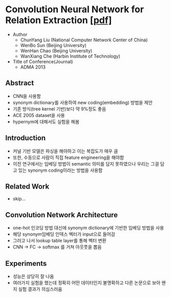 # Convolution Neural Network for Relation Extraction [[pdf]](https://link.springer.com/chapter/10.1007/978-3-642-53917-6_21)
* Author
	* ChunYang Liu (National Computer Network Center of China)
	* WenBo Sun (Beijing University)
	* WenHan Chao (Beijing University)
	* WanXiang Che (Harbin Institute of Technology)
* Title of Conference(Journal)
	* ADMA 2013


## Abstract
* CNN을 사용함
* synonym dictionary를 사용하여 new coding(embedding) 방법을 제안
* 기존 방식(tree kernel 기반)보다 약 9%정도 좋음
* ACE 2005 dataset을 사용
* hypernym에 대해서도 실험을 해봄

## Introduction
* 커널 기반 모델은 파싱을 해야하고 이는 복잡도가 매우 큼
* 또한, 수동으로 사람이 직접 feature engineering을 해야함
* 이전 연구에서는 임베딩 방법이 semantic 의미를 담지 못하였으나 우리는 그걸 담고 있는 synonym coding이라는 방법을 사용함


## Related Work
* skip...


## Convolution Network Architecture
* one-hot 인코딩 방법 대신에 synonym dictionary에 기반한 임베딩 방법을 사용
* 해당 synonym임베딩 인덱스 벡터가 input으로 들어감
* 그러고 나서 lookup table layer를 통해 벡터 변환
* CNN -> FC -> softmax 를 거쳐 아웃풋을 뽑음

## Experiments
* 성능은 상당히 잘 나옴
* 여러가지 실험을 했는데 정확히 어떤 데이터인지 불명확하고 다른 논문으로 보아 왠지 실험 결과가 의심스러움
